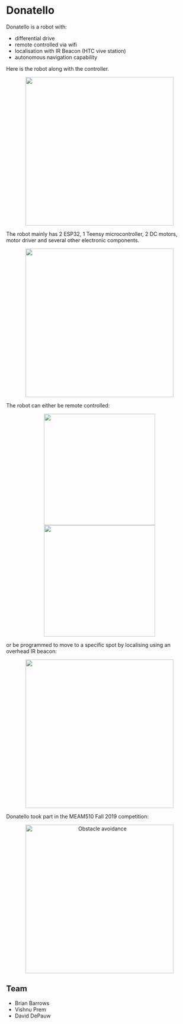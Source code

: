# Donatello


Donatello is a robot with:
- differential drive
- remote controlled via wifi
- localisation with IR Beacon (HTC vive station)
- autonomous navigation capability

 Here is the robot along with the controller.
 
<p align="center"> 
<img src="/img/img1.png" width = "400"/>
</p> 

The robot mainly has 2 ESP32, 1 Teensy microcontroller, 2 DC motors, motor driver and several other electronic components.

<p align="center"> 
<img src="/img/img2.png" width = "400"/>
</p> 

The robot can either be remote controlled:

<p align="center"> 
<img src="/img/gif1.gif" height = "300"/>
<img src="/img/gif2.gif" height = "300"/>
</p> 

or be programmed to move to a specific spot by localising using an overhead IR beacon:

<p align="center"> 
<img src="/img/gif3.gif" width = "400"/>
</p> 

Donatello took part in the MEAM510 Fall 2019 competition:

<p align="center">
<a href="https://youtu.be/reoxj4HhTFM?t=1323" target="_blank">
         <img alt="Obstacle avoidance" src="/img/img3.png" width="400" >
</a>
</p>

## Team
- Brian Barrows
- Vishnu Prem
- David DePauw
